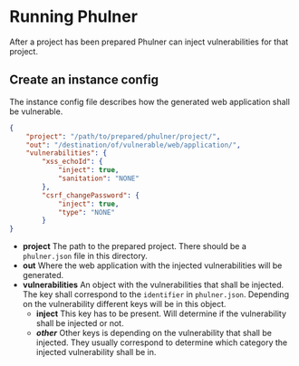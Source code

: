Running Phulner
===================
After a project has been prepared Phulner can inject vulnerabilities for that project.

Create an instance config
--------------------------
The instance config file describes how the generated web application shall be vulnerable.

```JSON
{
    "project": "/path/to/prepared/phulner/project/",
    "out": "/destination/of/vulnerable/web/application/",
    "vulnerabilities": {
        "xss_echoId": {
            "inject": true,
            "sanitation": "NONE"
        },
        "csrf_changePassword": {
            "inject": true,
            "type": "NONE"
        }
}
```
- __project__ The path to the prepared project. There should be a `phulner.json` file in this directory.
- __out__ Where the web application with the injected vulnerabilities will be generated.
- __vulnerabilities__ An object with the vulnerabilities that shall be injected. The key shall correspond to the `identifier` in `phulner.json`. Depending on the vulnerability different keys will be in this object.
    - __inject__ This key has to be present. Will determine if the vulnerability shall be injected or not.
    - ___other___ Other keys is depending on the vulnerability that shall be injected. They usually correspond to determine which category the injected vulnerability shall be in.

